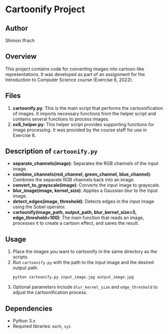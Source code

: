 
# Cartoonify Project

## Author
Shimon Ifrach

## Overview
This project contains code for converting images into cartoon-like representations. It was developed as part of an assignment for the Introduction to Computer Science course (Exercise 6, 2022).

## Files
1. **cartoonify.py**: This is the main script that performs the cartoonification of images. It imports necessary functions from the helper script and contains several functions to process images.
2. **ex6_helper.py**: This helper script provides supporting functions for image processing. It was provided by the course staff for use in Exercise 6.

## Description of `cartoonify.py`
- **separate_channels(image)**: Separates the RGB channels of the input image.
- **combine_channels(red_channel, green_channel, blue_channel)**: Combines the separate RGB channels back into an image.
- **convert_to_grayscale(image)**: Converts the input image to grayscale.
- **blur_image(image, kernel_size)**: Applies a Gaussian blur to the input image.
- **detect_edges(image, threshold)**: Detects edges in the input image using the Sobel operator.
- **cartoonify(image_path, output_path, blur_kernel_size=5, edge_threshold=100)**: The main function that reads an image, processes it to create a cartoon effect, and saves the result.

## Usage
1. Place the images you want to cartoonify in the same directory as the scripts.
2. Run `cartoonify.py` with the path to the input image and the desired output path.
   ```bash
   python cartoonify.py input_image.jpg output_image.jpg
   ```
3. Optional parameters include `blur_kernel_size` and `edge_threshold` to adjust the cartoonification process.

## Dependencies
- Python 3.x
- Required libraries: `math`, `sys`

